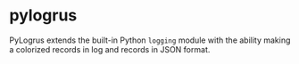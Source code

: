 # pylogrus
PyLogrus extends the built-in Python `logging` module with the ability making a colorized records in log and records in JSON format.
